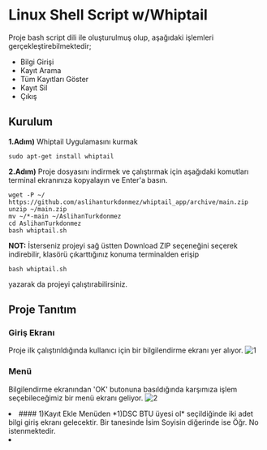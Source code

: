 # Linux Shell Script w/Whiptail
Proje bash script dili ile oluşturulmuş olup, aşağıdaki işlemleri gerçekleştirebilmektedir;
<ul>
  <li>Bilgi Girişi</li>
  <li>Kayıt Arama</li>
  <li>Tüm Kayıtları Göster</li>
  <li>Kayıt Sil</li>
  <li>Çıkış</li>
</ul>

## Kurulum
**1.Adım)** Whiptail Uygulamasını kurmak
```
sudo apt-get install whiptail
```
**2.Adım)** Proje dosyasını indirmek ve çalıştırmak için aşağıdaki komutları terminal ekranınıza kopyalayın ve Enter'a basın.
```
wget -P ~/ https://github.com/aslihanturkdonmez/whiptail_app/archive/main.zip
unzip ~/main.zip
mv ~/*-main ~/AslihanTurkdonmez
cd AslihanTurkdonmez
bash whiptail.sh
```
**NOT:** İsterseniz projeyi sağ üstten Download ZIP seçeneğini seçerek indirebilir, klasörü çıkarttığınız konuma terminalden erişip 
```
bash whiptail.sh
``` 
yazarak da projeyi çalıştırabilirsiniz.

## Proje Tanıtım

### Giriş Ekranı
Proje ilk çalıştırıldığında kullanıcı için bir bilgilendirme ekranı yer alıyor. 
![1](https://user-images.githubusercontent.com/43846857/104632661-1b2afe00-56af-11eb-8548-c97593c4c1fe.png)

### Menü
Bilgilendirme ekranından 'OK' butonuna basıldığında karşımıza işlem seçebileceğimiz bir menü ekranı geliyor.
![2](https://user-images.githubusercontent.com/43846857/104636222-13218d00-56b4-11eb-8d78-44019c63c4d4.png)
<li>
#### 1)Kayıt Ekle
Menüden *1)DSC BTU üyesi ol* seçildiğinde iki adet bilgi giriş ekranı gelecektir. Bir tanesinde İsim Soyisin diğerinde ise Öğr. No istenmektedir.
<li>
